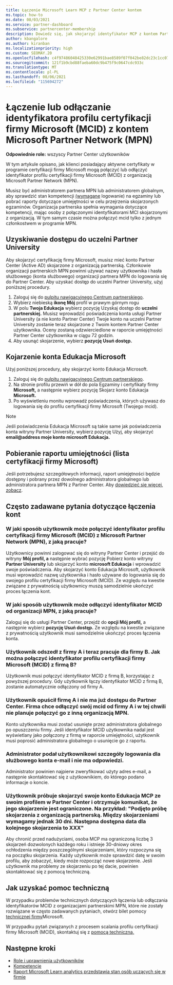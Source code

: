 ```yaml
---
title: Łączenie Microsoft Learn MCP z Partner Center kontem
ms.topic: how-to
ms.date: 08/03/2021
ms.service: partner-dashboard
ms.subservice: partnercenter-membership
description: Dowiedz się, jak skojarzyć identyfikator MCP z kontem Partner Center, aby firma widziała ścieżki szkoleniowe i szkoleniowe, które zostały podjęte w kierunku kompetencji.
author: kbangalore
ms.author: kiranban
ms.localizationpriority: high
ms.custom: SEOMAY.20
ms.openlocfilehash: c4f97486048425330e62991bae8589f07f042be82dc23c1cc077fba608a1b5a2
ms.sourcegitcommit: 121f1b9cbd88faeba60dc9b475f9c0647cdc933c
ms.translationtype: MT
ms.contentlocale: pl-PL
ms.lasthandoff: 08/06/2021
ms.locfileid: "115694272"
---
```

# <a name="link-or-unlink-a-microsoft-certification-profile-id-mcid-to-a-microsoft-partner-network-mpn-account"></a>Łączenie lub odłączanie identyfikatora profilu certyfikacji firmy Microsoft (MCID) z kontem Microsoft Partner Network (MPN)

**Odpowiednie role:** wszyscy Partner Center użytkowników

W tym artykule opisano, jak klienci posiadający aktywne certyfikaty w programie certyfikacji firmy Microsoft mogą połączyć lub odłączyć identyfikator profilu certyfikacji firmy Microsoft (MCID) z organizacją Microsoft Partner Network (MPN).

Musisz być administratorem partnera MPN lub administratorem globalnym, aby sprawdzić stan kompetencji [(wymagane](https://partner.microsoft.com/pcv/partnership/competencies) logowanie) na egzaminy lub pobrać raporty dotyczące umiejętności w celu przejrzenia skojarzonych egzaminów. Organizacja partnerska spełnia wymagania dotyczące kompetencji, mając osoby z połączonymi identyfikatorami MCI skojarzonymi z organizacją. W tym samym czasie można połączyć mcid tylko z jednym członkostwem w programie MPN.

## <a name="get-partner-university-access"></a>Uzyskiwanie dostępu do uczelni Partner University

Aby skojarzyć certyfikację firmy Microsoft, musisz mieć konto Partner Center (Active AD) skojarzone z organizacją partnerską. Członkowie organizacji partnerskich MPN powinni używać nazwy użytkownika i hasła służbowego (konta służbowego) organizacji partnera MPN do logowania się do Partner Center.
Aby uzyskać dostęp do uczelni Partner University, użyj poniższej procedury.

1. Zaloguj się do [pulpitu nawigacyjnego Centrum partnerskiego](https://partner.microsoft.com/dashboard/).
2. Wybierz niebieską **ikonę Mój** profil w prawym górnym rogu
3. W polu **Twoja Edukacja** wybierz pozycję Uzyskaj dostęp do **uczelni partnerskiej.** Musisz wprowadzić poświadczenia konta usługi Partner University (a nie konto Partner Center) Twoje konto na uczelni Partner University zostanie teraz skojarzone z Twoim kontem Partner Center użytkownika. Oceny zostaną odzwierciedlone w raporcie umiejętności Partner Center użytkownika w ciągu 72 godzin.
4. Aby usunąć skojarzenie, wybierz **pozycję Usuń dostęp.**

## <a name="associate-a-microsoft-learning-account"></a>Kojarzenie konta Edukacja Microsoft

Użyj poniższej procedury, aby skojarzyć konto Edukacja Microsoft. 

1. Zaloguj się do [pulpitu nawigacyjnego Centrum partnerskiego](https://partner.microsoft.com/dashboard/).
2. Na stronie profilu przewiń w dół do pola Egzaminy i certyfikaty firmy **Microsoft,** a następnie wybierz pozycję Skojarz konto Edukacja **Microsoft.**
3. Po wyświetleniu monitu wprowadź poświadczenia, których używasz do logowania się do profilu certyfikacji firmy Microsoft (Twojego mcid).

>[!NOTE]
>Jeśli poświadczenia Edukacja Microsoft są takie same jak poświadczenia konta witryny Partner University, wybierz pozycję Użyj, aby skojarzyć **email@address moje konto microsoft Edukacja.**

## <a name="download-skills-report-microsoft-certification-list"></a>Pobieranie raportu umiejętności (lista certyfikacji firmy Microsoft)
Jeśli potrzebujesz szczegółowych informacji, raport umiejętności będzie dostępny i pobrany przez dowolnego administratora globalnego lub administratora partnera MPN z Partner Center. Aby [dowiedzieć się więcej, zobacz](./mpn-skills-report.md#view-skills-report-data).


## <a name="frequently-asked-questions-about-linking-accounts"></a>Często zadawane pytania dotyczące łączenia kont

### <a name="how-can-a-user-link-their-microsoft-certification-profile-id-mcid-with-the-microsoft-partner-network-mpn-organization-they-work-for"></a>W jaki sposób użytkownik może połączyć identyfikator profilu certyfikacji firmy Microsoft (MCID) z Microsoft Partner Network (MPN), z jaką pracuje?

Użytkownicy powinni zalogować się do witryny Partner Center i przejść do witryny **Mój profil, a** następnie wybrać pozycję Pobierz konto witryny **Partner University** lub skojarzyć konto **microsoft Edukacja** i wprowadzić swoje poświadczenia. Aby skojarzyć konto Edukacja Microsoft, użytkownik musi wprowadzić nazwę użytkownika i hasło używane do logowania się do swojego profilu certyfikacji firmy Microsoft (MCID). Ze względu na kwestie związane z prywatnością użytkownicy muszą samodzielnie ukończyć proces łączenia kont.  

### <a name="how-can-a-user-unlink-their-mcid-from-the-mpn-organization-they-work-for"></a>W jaki sposób użytkownik może odłączyć identyfikator MCID od organizacji MPN, z jaką pracuje?

Zaloguj się do usługi Partner Center, przejdź do **opcji Mój profil,** a następnie wybierz **pozycję Usuń dostęp.** Ze względu na kwestie związane z prywatnością użytkownik musi samodzielnie ukończyć proces łączenia konta.

### <a name="the-user-left-company-a-and-now-works-for-company-b-how-can-they-link-their-microsoft-certification-profile-id-mcid-with-company-b"></a>Użytkownik odszedł z firmy A i teraz pracuje dla firmy B. Jak można połączyć identyfikator profilu certyfikacji firmy Microsoft (MCID) z firmą B?

Użytkownik musi połączyć identyfikator MCID z firmą B, korzystając z powyższej procedury. Gdy użytkownik łączy identyfikator MCID z firmą B, zostanie automatycznie odłączony od firmy A.

### <a name="the-user-left-company-a-and-no-longer-has-access-to-partner-center-they-want-to-unlink-their-mcid-from-company-a-and-are-not-planning-to-link-it-with-another-mpn-organization-at-the-moment"></a>Użytkownik opuścił firmę A i nie ma już dostępu do Partner Center. Firma chce odłączyć swój mcid od firmy A i w tej chwili nie planuje połączyć go z inną organizacją MPN.

Konto użytkownika musi zostać usunięte przez administratora globalnego po opuszczeniu firmy. Jeśli identyfikator MCID użytkownika nadal jest wyświetlany jako połączony z firmą w raporcie umiejętności, użytkownik musi poprosić administratora globalnego o usunięcie go z raportu.

### <a name="the-admin-provided-sign-in-details-for-a-work-email-account-to-a-user-and-they-have-had-no-response"></a>Administrator podał użytkownikowi szczegóły logowania dla służbowego konta e-mail i nie ma odpowiedzi.

Administrator powinien najpierw zweryfikować użyty adres e-mail, a następnie skontaktować się z użytkownikiem, do którego podano informacje o koncie.

### <a name="a-user-tries-to-associate-their-mcp-learning-account-to-their-profile-in-partner-center-and-receives-a-message-that-their-association-is-limited-for-example-you-have-attempted-to-associate-with-a-partner-organization-however-we-require-a-period-of-30-days-between-associations-your-next-available-date-for-a-subsequent-association-is-xxx"></a>Użytkownik próbuje skojarzyć swoje konto Edukacja MCP ze swoim profilem w Partner Center i otrzymuje komunikat, że jego skojarzenie jest ograniczone. Na przykład: "Podjęto próbę skojarzenia z organizacją partnerską. Między skojarzeniami wymagamy jednak 30 dni. Następna dostępna data dla kolejnego skojarzenia to XXX"

Aby chronić przed nadużyciami, osoba MCP ma ograniczoną liczbę 3 skojarzeń dozwolonych każdego roku i istnieje 30-dniowy okres ochłodzenia między poszczególnymi skojarzeniami, który rozpoczyna się na początku skojarzenia. Każdy użytkownik może sprawdzić datę w swoim profilu, aby zobaczyć, kiedy może rozpocząć nowe skojarzenie. Jeśli użytkownik ma problemy ze skojarzeniu po tej dacie, powinien skontaktować się z pomocą techniczną.  

## <a name="how-to-get-support"></a>Jak uzyskać pomoc techniczną

W przypadku problemów technicznych dotyczących łączenia lub odłączania identyfikatorów MCID z organizacjami partnerskimi MPN, które nie zostały rozwiązane w często zadawanych pytaniach, otwórz bilet pomocy [technicznej firmy](https://partner.microsoft.com/support)Microsoft.

W przypadku pytań związanych z procesem scalania profilu certyfikacji firmy Microsoft (MCID), skontaktuj się z [pomocą techniczną.](https://aka.ms/mcpforum)

## <a name="next-steps"></a>Następne kroki

- [Role i uprawnienia użytkowników](./permissions-overview.md)
- [Kompetencje](https://partner.microsoft.com/membership/competencies)
- [Raport Microsoft Learn analytics przedstawia stan osób uczących się w firmie](ms-learn-analytics.md)
